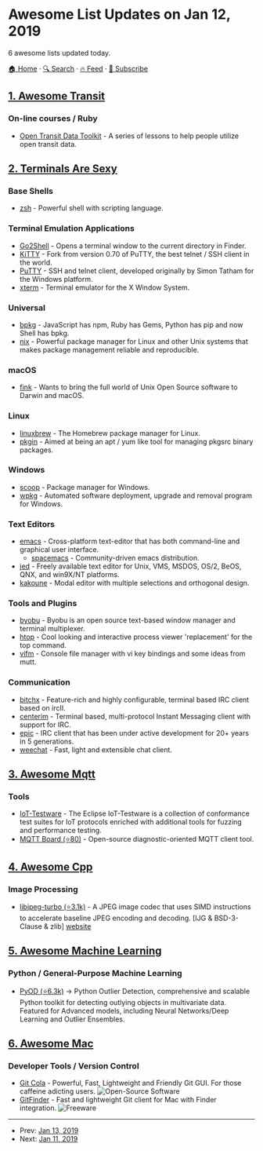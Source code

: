 # Awesome List Updates on Jan 12, 2019

6 awesome lists updated today.

[🏠 Home](/README.md) · [🔍 Search](https://test.trackawesomelist.com/search/) · [🔥 Feed](https://test.trackawesomelist.com/rss.xml) · [📮 Subscribe](https://trackawesomelist.us17.list-manage.com/subscribe?u=d2f0117aa829c83a63ec63c2f&id=36a103854c)



## [1. Awesome Transit](/content/CUTR-at-USF/awesome-transit/README.md)

### On-line courses / Ruby

*   [Open Transit Data Toolkit](http://transitdatatoolkit.com/) - A series of lessons to help people utilize open transit data.

## [2. Terminals Are Sexy](/content/k4m4/terminals-are-sexy/README.md)

### Base Shells

*   [zsh](https://www.zsh.org/) - Powerful shell with scripting language.

### Terminal Emulation Applications

*   [Go2Shell](https://zipzapmac.com/Go2Shell) - Opens a terminal window to the current directory in Finder.
*   [KiTTY](http://kitty.9bis.net/) - Fork from version 0.70 of PuTTY, the best telnet / SSH client in the world.
*   [PuTTY](https://www.putty.org/) - SSH and telnet client, developed originally by Simon Tatham for the Windows platform.
*   [xterm](https://invisible-island.net/xterm/) - Terminal emulator for the X Window System.

### Universal

*   [bpkg](https://www.bpkg.sh/) - JavaScript has npm, Ruby has Gems, Python has pip and now Shell has bpkg.
*   [nix](https://nixos.org/nix/) - Powerful package manager for Linux and other Unix systems that makes package management reliable and reproducible.

### macOS

*   [fink](http://www.finkproject.org/) - Wants to bring the full world of Unix Open Source software to Darwin and macOS.

### Linux

*   [linuxbrew](https://linuxbrew.sh/) - The Homebrew package manager for Linux.
*   [pkgin](http://pkgin.net/) - Aimed at being an apt / yum like tool for managing pkgsrc binary packages.

### Windows

*   [scoop](https://scoop.sh/) - Package manager for Windows.
*   [wpkg](https://windowspackager.org/documentation/wpkg) - Automated software deployment, upgrade and removal program for Windows.

### Text Editors

*   [emacs](https://www.gnu.org/software/emacs/) - Cross-platform text-editor that has both command-line and graphical user interface.
    *   [spacemacs](http://spacemacs.org) - Community-driven emacs distribution.
*   [jed](https://www.jedsoft.org/jed/) - Freely available text editor for Unix, VMS, MSDOS, OS/2, BeOS, QNX, and win9X/NT platforms.
*   [kakoune](https://kakoune.org/) - Modal editor with multiple selections and orthogonal design.

### Tools and Plugins

*   [byobu](http://byobu.co/) - Byobu is an open source text-based window manager and terminal multiplexer.
*   [htop](https://hisham.hm/htop/) - Cool looking and interactive process viewer 'replacement' for the top command.
*   [vifm](https://vifm.info/) - Console file manager with vi key bindings and some ideas from mutt.

### Communication

*   [bitchx](http://www.bitchx.com/) - Feature-rich and highly configurable, terminal based IRC client based on ircII.
*   [centerim](https://www.centerim.org/index.php/Main_Page) - Terminal based, multi-protocol Instant Messaging client with support for IRC.
*   [epic](http://www.epicsol.org/) - IRC client that has been under active development for 20+ years in 5 generations.
*   [weechat](https://weechat.org/) - Fast, light and extensible chat client.

## [3. Awesome Mqtt](/content/hobbyquaker/awesome-mqtt/README.md)

### Tools

*   [IoT-Testware](https://projects.eclipse.org/projects/technology.iottestware) - The Eclipse IoT-Testware is a collection of conformance test suites for IoT protocols enriched with additional tools for fuzzing and performance testing.
*   [MQTT Board (⭐80)](https://github.com/flespi-software/MQTT-Board) - Open-source diagnostic-oriented MQTT client tool.

## [4. Awesome Cpp](/content/fffaraz/awesome-cpp/README.md)

### Image Processing

*   [libjpeg-turbo (⭐3.1k)](https://github.com/libjpeg-turbo/libjpeg-turbo) - A JPEG image codec that uses SIMD instructions to accelerate baseline JPEG encoding and decoding. \[IJG & BSD-3-Clause & zlib] [website](https://libjpeg-turbo.org/)

## [5. Awesome Machine Learning](/content/josephmisiti/awesome-machine-learning/README.md)

### Python / General-Purpose Machine Learning

*   [PyOD (⭐6.3k)](https://github.com/yzhao062/pyod) -> Python Outlier Detection, comprehensive and scalable Python toolkit for detecting outlying objects in multivariate data. Featured for Advanced models, including Neural Networks/Deep Learning and Outlier Ensembles.

## [6. Awesome Mac](/content/jaywcjlove/awesome-mac/README.md)

### Developer Tools / Version Control

*   [Git Cola](https://git-cola.github.io/) - Powerful, Fast, Lightweight and Friendly Git GUI. For those caffeine adicting users. ![Open-Source Software](https://jaywcjlove.github.io/sb/ico/min-oss.svg "Open Source Software")
*   [GitFinder](https://gitfinder.com/) - Fast and lightweight Git client for Mac with Finder integration. ![Freeware](https://jaywcjlove.github.io/sb/ico/min-free.svg "Freeware")

---

- Prev: [Jan 13, 2019](/content/2019/01/13/README.md)
- Next: [Jan 11, 2019](/content/2019/01/11/README.md)